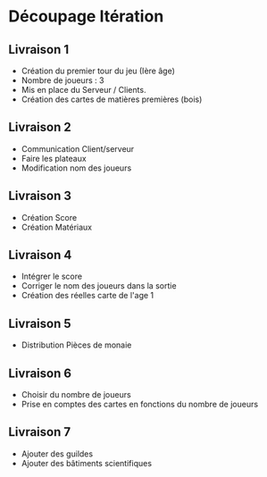  # Découpage Itération

## Livraison 1

- Création du premier tour du jeu (Ière âge)
- Nombre de joueurs : 3
- Mis en place du Serveur / Clients.
- Création des cartes de matières premières (bois)



## Livraison 2

- Communication Client/serveur
- Faire les plateaux
- Modification nom des joueurs

## Livraison 3

- Création Score
- Création Matériaux

## Livraison 4

- Intégrer le score
- Corriger le nom des joueurs dans la sortie
- Création des réelles carte de l'age 1

## Livraison 5

- Distribution Pièces de monaie

## Livraison 6

- Choisir du nombre de joueurs
- Prise en comptes des cartes en fonctions du nombre de joueurs

## Livraison 7

- Ajouter des guildes
- Ajouter des bâtiments scientifiques
